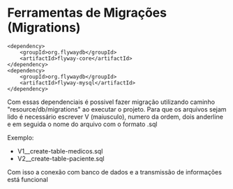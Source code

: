 # Ferramentas de Migrações (Migrations)

```
<dependency>
    <groupId>org.flywaydb</groupId>
    <artifactId>flyway-core</artifactId>
</dependency>
<dependency>
    <groupId>org.flywaydb</groupId>
    <artifactId>flyway-mysql</artifactId>
</dependency>
```
 Com essas dependenciais é possivel fazer migração utilizando caminho "resource/db/migrations" ao executar o 
 projeto. Para que os arquivos sejam lido é necessário escrever V (maiusculo), numero da ordem, dois anderline e 
 em seguida o nome do arquivo com o formato .sql
 
Exemplo:
- V1__create-table-medicos.sql
- V2__create-table-paciente.sql

Com isso a conexão com banco de dados e a transmissão de informações está funcional